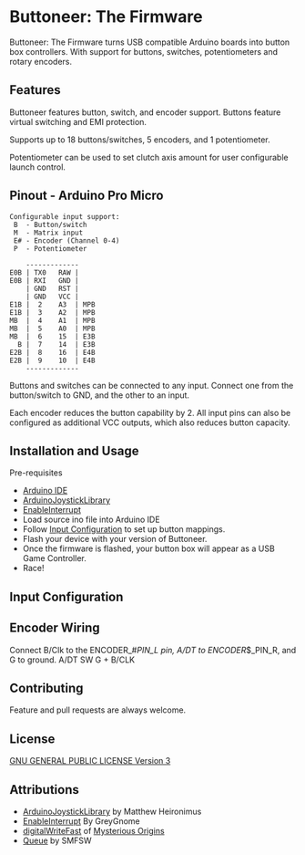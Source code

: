 # Buttoneer: The Firmware

Buttoneer: The Firmware turns USB compatible Arduino boards into button box controllers. With support for buttons, switches, potentiometers and rotary encoders.

## Features
Buttoneer features button, switch, and encoder support. Buttons feature virtual switching and EMI protection.

Supports up to 18 buttons/switches, 5 encoders, and 1 potentiometer.

Potentiometer can be used to set clutch axis amount for user configurable launch control.
## Pinout - Arduino Pro Micro
```
Configurable input support:
 B  - Button/switch
 M  - Matrix input
 E# - Encoder (Channel 0-4)
 P  - Potentiometer

    -------------
E0B | TX0   RAW |   
E0B | RXI   GND |
    | GND   RST |
    | GND   VCC |
E1B |  2    A3  | MPB
E1B |  3    A2  | MPB
MB  |  4    A1  | MPB
MB  |  5    A0  | MPB
MB  |  6    15  | E3B
  B |  7    14  | E3B
E2B |  8    16  | E4B
E2B |  9    10  | E4B
    -------------
```
Buttons and switches can be connected to any input. Connect one from the button/switch to GND, and the other to an input.

Each encoder reduces the button capability by 2. All input pins can also be configured as additional VCC outputs, which also reduces button capacity.

## Installation and Usage
Pre-requisites
* [Arduino IDE](https://www.arduino.cc/en/main/software)
* [ArduinoJoystickLibrary](https://github.com/MHeironimus/ArduinoJoystickLibrary)
* [EnableInterrupt](https://github.com/GreyGnome/EnableInterrupt)
* Load source ino file into Arduino IDE
* Follow [Input Configuration](#input-configuration) to set up button mappings.
* Flash your device with your version of Buttoneer.
* Once the firmware is flashed, your button box will appear as a USB Game Controller.
* Race!

## Input Configuration

## Encoder Wiring
Connect B/Clk to the ENCODER_#_PIN_L pin, A/DT to ENCODER_$_PIN_R, and G to ground.
A/DT
        SW
G
        +
B/CLK

## Contributing
Feature and pull requests are always welcome.

## License
[GNU GENERAL PUBLIC LICENSE Version 3](https://www.gnu.org/licenses/gpl-3.0.en.html)

## Attributions
* [ArduinoJoystickLibrary](https://github.com/MHeironimus/ArduinoJoystickLibrary) by Matthew Heironimus
* [EnableInterrupt](https://github.com/GreyGnome/EnableInterrupt) By GreyGnome
* [digitalWriteFast](https://github.com/watterott/Arduino-Libs) of [Mysterious Origins](https://code.google.com/archive/p/digitalwritefast/downloads)
* [Queue](https://github.com/SMFSW/Queue) by SMFSW

